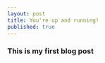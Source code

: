 ```yaml
---
layout: post
title: You're up and running!
published: true
---
```

### This is my first blog post



